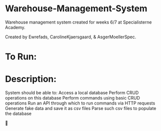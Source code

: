 # Warehouse-Management-System
Warehouse management system created for weeks 6/7 at Specialisterne Academy.

Created by Ewrefads, CarolineKjaersgaard, & AsgerMoellerSpec.

# To Run:

# Description:
System should be able to:
Access a local database
Perform CRUD operations on this database
Perform commands using basic CRUD operations
Run an API through which to run commands via HTTP requests
Generate fake data and save it as csv files
Parse such csv files to populate the database

🎃